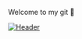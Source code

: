 Welcome to my git 👋

[![Header](https://raw.githubusercontent.com/MartinHeinz/<OWNER>/<OWNER>/readme_header.png "Header")](https://some-url.dev/)
